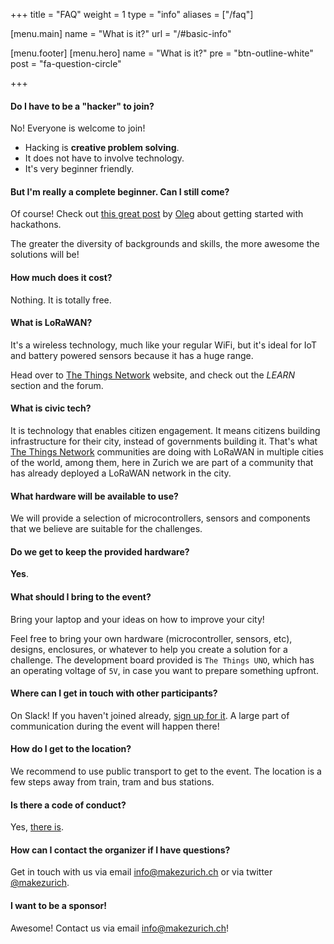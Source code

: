 +++
title = "FAQ"
weight = 1
type = "info"
aliases = ["/faq"]

[menu.main]
  name = "What is it?"
  url = "/#basic-info"

[menu.footer]
[menu.hero]
  name = "What is it?"
  pre = "btn-outline-white"
  post = "fa-question-circle"

+++

#### Do I have to be a "hacker" to join?

No! Everyone is welcome to join!

* Hacking is **creative problem solving**.
* It does not have to involve technology.
* It's very beginner friendly.

#### But I'm really a complete beginner. Can I still come?

Of course! Check out [this great post](https://forum.schoolofdata.ch/t/make-the-most-of-hackathon-season/)
by [Oleg](https://datalets.ch/) about getting started with hackathons.

The greater the diversity of backgrounds and skills,
the more awesome the solutions will be!

#### How much does it cost?

Nothing. It is totally free.

#### What is LoRaWAN?

It's a wireless technology, much like your regular WiFi, but it's ideal for IoT and battery
powered sensors because it has a huge range.

Head over to [The Things Network](https://thethingsnetwork.org) website, and check out
the *LEARN* section and the forum.

#### What is civic tech?

It is technology that enables citizen engagement. It means citizens building infrastructure
for their city, instead of governments building it. That's what
[The Things Network](https://thethingsnetwork.org) communities are doing with LoRaWAN in
multiple cities of the world, among them, here in Zurich we are part of a community that has
already deployed a LoRaWAN network in the city.

#### What hardware will be available to use?

We will provide a selection of microcontrollers, sensors and components that we believe are
suitable for the challenges.

#### Do we get to keep the provided hardware?

**Yes**.

#### What should I bring to the event?

Bring your laptop and your ideas on how to improve your city!

Feel free to bring your own hardware (microcontroller, sensors, etc), designs, enclosures,
or whatever to help you create a solution for a challenge. The development board provided is `The Things UNO`, which has an operating voltage of `5V`, in case you want to prepare something upfront.

#### Where can I get in touch with other participants?

On Slack! If you haven't joined already, [sign up for it](https://ttn-ch.herokuapp.com).
A large part of communication during the event will happen there!

#### How do I get to the location?

We recommend to use public transport to get to the event. The location is a
few steps away from train, tram and bus stations.

#### Is there a code of conduct?

Yes, [there is](/guidelines).

#### How can I contact the organizer if I have questions?

Get in touch with us via email [info@makezurich.ch](mailto:info@makezurich.ch) or
via twitter [@makezurich](https://twitter.com/makezurich).

#### I want to be a sponsor!

Awesome! Contact us via email [info@makezurich.ch](mailto:info@makezurich.ch)!
